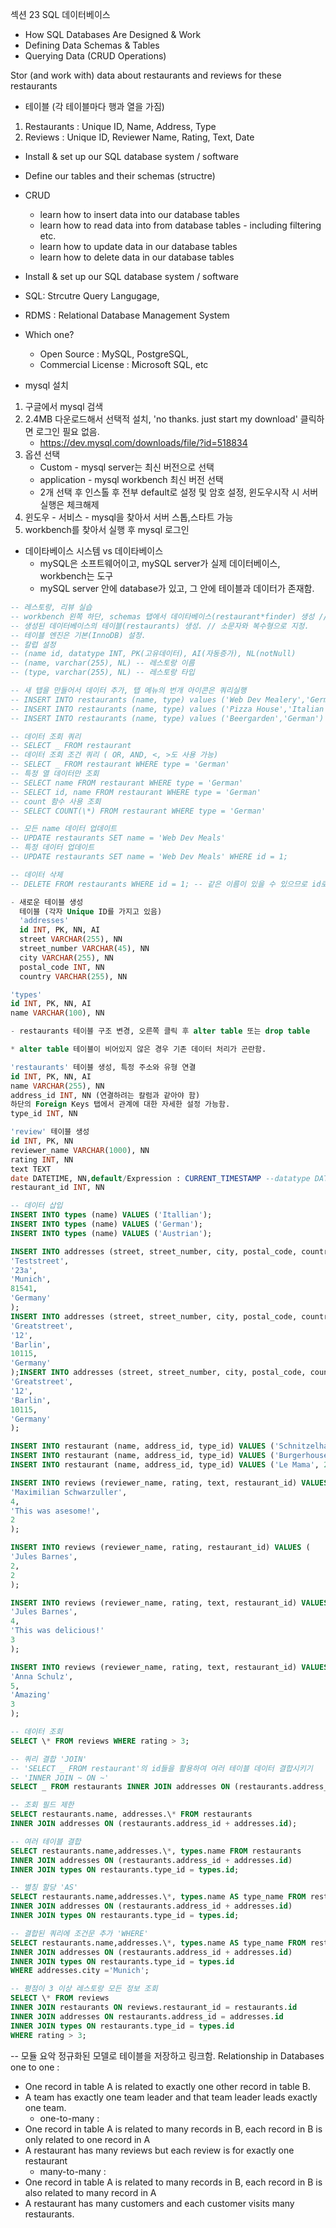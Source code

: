 섹션 23 SQL 데이터베이스

- How SQL Databases Are Designed & Work
- Defining Data Schemas & Tables
- Querying Data (CRUD Operations)

Stor (and work with) data about restaurants and reviews for these restaurants

- 테이블 (각 테이블마다 행과 열을 가짐)

1. Restaurants : Unique ID, Name, Address, Type
2. Reviews : Unique ID, Reviewer Name, Rating, Text, Date

- Install & set up our SQL database system / software
- Define our tables and their schemas (structre)
- CRUD

  - learn how to insert data into our database tables
  - learn how to read data into from database tables - including filtering etc.
  - learn how to update data in our database tables
  - learn how to delete data in our database tables

- Install & set up our SQL database system / software
- SQL: Strcutre Query Langugage,
- RDMS : Relational Database Management System

- Which one?
  - Open Source : MySQL, PostgreSQL,
  - Commercial License : Microsoft SQL, etc

- mysql 설치

1. 구글에서 mysql 검색
2. 2.4MB 다운로드해서 선택적 설치, 'no thanks. just start my download' 클릭하면 로그인 필요 없음.
   -  https://dev.mysql.com/downloads/file/?id=518834
3. 옵션 선택
   -  Custom - mysql server는 최신 버전으로 선택
   -  application - mysql workbench 최신 버전 선택
   -  2개 선택 후 인스톨 후 전부 default로 설정 및 암호 설정, 윈도우시작 시 서버 실행은 체크해제
4. 윈도우 - 서비스 - mysql을 찾아서 서버 스톱,스타트 가능
5. workbench를 찾아서 실행 후 mysql 로그인

- 데이타베이스 시스템 vs 데이타베이스
  - mySQL은 소프트웨어이고, mySQL server가 실제 데이터베이스, workbench는 도구
  - mySQL server 안에 database가 있고, 그 안에 테이블과 데이터가 존재함.

```sql
-- 레스토랑, 리뷰 실습
-- workbench 왼쪽 하단, schemas 탭에서 데이타베이스(restaurant*finder) 생성 // 소문자와 언더바(*)를 사용함
-- 생성된 데이터베이스의 테이블(restaurants) 생성. // 소문자와 복수형으로 지정.
-- 테이블 엔진은 기본(InnoDB) 설정.
-- 칼럽 설정
-- (name id, datatype INT, PK(고유데이터), AI(자동증가), NL(notNull)
-- (name, varchar(255), NL) -- 레스토랑 이름
-- (type, varchar(255), NL) -- 레스토랑 타입

-- 새 탭을 만들어서 데이터 추가, 탭 메뉴의 번개 아이콘은 쿼리실행
-- INSERT INTO restaurants (name, type) values ('Web Dev Mealery','German')
-- INSERT INTO restaurants (name, type) values ('Pizza House','Italian')
-- INSERT INTO restaurants (name, type) values ('Beergarden','German')

-- 데이터 조회 쿼리
-- SELECT _ FROM restaurant
-- 데이터 조회 조건 쿼리 ( OR, AND, <, >도 사용 가능)
-- SELECT _ FROM restaurant WHERE type = 'German'
-- 특정 열 데이터만 조회
-- SELECT name FROM restaurant WHERE type = 'German'
-- SELECT id, name FROM restaurant WHERE type = 'German'
-- count 함수 사용 조회
-- SELECT COUNT(\*) FROM restaurant WHERE type = 'German'

-- 모든 name 데이터 업데이트
-- UPDATE restaurants SET name = 'Web Dev Meals'
-- 특정 데이터 업데이트
-- UPDATE restaurants SET name = 'Web Dev Meals' WHERE id = 1;

-- 데이터 삭제
-- DELETE FROM restaurants WHERE id = 1; -- 같은 이름이 있을 수 있으므로 id로 삭제 해야 함.
```
```sql
- 새로운 테이블 생성
  테이블 (각자 Unique ID를 가지고 있음)
  'addresses'
  id INT, PK, NN, AI
  street VARCHAR(255), NN
  street_number VARCHAR(45), NN
  city VARCHAR(255), NN
  postal_code INT, NN
  country VARCHAR(255), NN

'types'
id INT, PK, NN, AI
name VARCHAR(100), NN

- restaurants 테이블 구조 변경, 오른쪽 클릭 후 alter table 또는 drop table

* alter table 테이블이 비어있지 않은 경우 기존 데이터 처리가 곤란함.

'restaurants' 테이블 생성, 특정 주소와 유형 연결
id INT, PK, NN, AI
name VARCHAR(255), NN
address_id INT, NN (연결하려는 칼럼과 같아야 함)
하단의 Foreign Keys 탭에서 관계에 대한 자세한 설정 가능함.
type_id INT, NN

'review' 테이블 생성
id INT, PK, NN
reviewer_name VARCHAR(1000), NN
rating INT, NN
text TEXT
date DATETIME, NN,default/Expression : CURRENT_TIMESTAMP --datatype DATE는 날짜만 나옴
restaurant_id INT, NN

-- 데이터 삽입
INSERT INTO types (name) VALUES ('Itallian');
INSERT INTO types (name) VALUES ('German');
INSERT INTO types (name) VALUES ('Austrian');

INSERT INTO addresses (street, street_number, city, postal_code, country) VALUE (
'Teststreet',
'23a',
'Munich',
81541,
'Germany'
);
INSERT INTO addresses (street, street_number, city, postal_code, country) VALUE (
'Greatstreet',
'12',
'Barlin',
10115,
'Germany'
);INSERT INTO addresses (street, street_number, city, postal_code, country) VALUE (
'Greatstreet',
'12',
'Barlin',
10115,
'Germany'
);

INSERT INTO restaurant (name, address_id, type_id) VALUES ('Schnitzelhaus', 1, 3);
INSERT INTO restaurant (name, address_id, type_id) VALUES ('Burgerhouse', 1, 2);
INSERT INTO restaurant (name, address_id, type_id) VALUES ('Le Mama', 2, 1);

INSERT INTO reviews (reviewer_name, rating, text, restaurant_id) VALUES (
'Maximilian Schwarzuller',
4,
'This was asesome!',
2
);

INSERT INTO reviews (reviewer_name, rating, restaurant_id) VALUES (
'Jules Barnes',
2,
2
);

INSERT INTO reviews (reviewer_name, rating, text, restaurant_id) VALUES (
'Jules Barnes',
4,
'This was delicious!'
3
);

INSERT INTO reviews (reviewer_name, rating, text, restaurant_id) VALUES (
'Anna Schulz',
5,
'Amazing'
3
);

-- 데이터 조회
SELECT \* FROM reviews WHERE rating > 3;

-- 쿼리 결합 'JOIN'
-- 'SELECT _ FROM restaurant'의 id들을 활용하여 여러 테이블 데이터 결합시키기
-- 'INNER JOIN ~ ON ~'
SELECT _ FROM restaurants INNER JOIN addresses ON (restaurants.address_id + addresses.id);

-- 조회 필드 제한
SELECT restaurants.name, addresses.\* FROM restaurants
INNER JOIN addresses ON (restaurants.address_id + addresses.id);

-- 여러 테이블 결합
SELECT restaurants.name,addresses.\*, types.name FROM restaurants
INNER JOIN addresses ON (restaurants.address_id + addresses.id)
INNER JOIN types ON restaurants.type_id = types.id;

-- 별칭 할당 'AS'
SELECT restaurants.name,addresses.\*, types.name AS type_name FROM restaurants
INNER JOIN addresses ON (restaurants.address_id + addresses.id)
INNER JOIN types ON restaurants.type_id = types.id;

-- 결합된 쿼리에 조건문 추가 'WHERE'
SELECT restaurants.name,addresses.\*, types.name AS type_name FROM restaurants
INNER JOIN addresses ON (restaurants.address_id + addresses.id)
INNER JOIN types ON restaurants.type_id = types.id
WHERE addresses.city ='Munich';

-- 평점이 3 이상 레스토랑 모든 정보 조회
SELECT \* FROM reviews
INNER JOIN restaurants ON reviews.restaurant_id = restaurants.id
INNER JOIN addresses ON restaurants.address_id = addresses.id
INNER JOIN types ON restaurants.type_id = types.id
WHERE rating > 3;
```

-- 모듈 요악
정규화된 모델로 테이블을 저장하고 링크함.
Relationship in Databases
one to one :

- One record in table A is related to exactly one other record in table B.
- A team has exactly one team leader and that team leader leads exactly one team.
    - one-to-many :
- One record in table A is related to many records in B, each record in B is only related to one record in A
- A restaurant has many reviews but each review is for exactly one restaurant
    - many-to-many :
- One record in table A is related to many records in B, each record in B is also related to many record in A
- A restaurant has many customers and each customer visits many restaurants.
